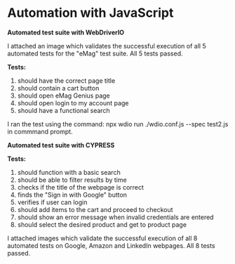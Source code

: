 # Automation with JavaScript

**Automated test suite with WebDriverIO**

I attached an image which validates the successful execution of all 5 automated tests for the "eMag" test suite.
All 5 tests passed.

**Tests:**

1. should have the correct page title
2. should contain a cart button
3. should open eMag Genius page
4. should open login to my account page
5. should have a functional search

I ran the test using the command: npx wdio run ./wdio.conf.js --spec test2.js in commmand prompt.

**Automated test suite with CYPRESS**

**Tests:**

1. should function with a basic search 
2. should be able to filter results by time
3. checks if the title of the webpage is correct
4. finds the "Sign in with Google" button
5. verifies if user can login
6. should add items to the cart and proceed to checkout
7. should show an error message when invalid credentials are entered
8. should select the desired product and get to product page

I attached images which validate the successful execution of all 8 automated tests on Google, Amazon and LinkedIn webpages.
All 8 tests passed.


